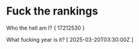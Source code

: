 # Fuck the rankings

Who the hell am I?
{ 17212530 }

What fucking year is it?
[ 2025-03-20T03:30:00Z ]
